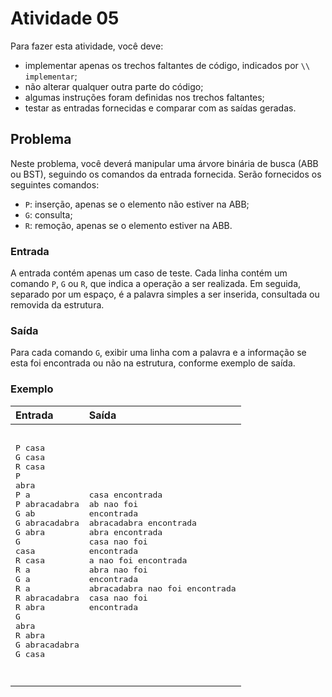 # Atividade 05

Para fazer esta atividade, você deve:
- implementar apenas os trechos faltantes de código, indicados por ```\\ implementar```;
- não alterar qualquer outra parte do código;
- algumas instruções foram definidas nos trechos faltantes;
- testar as entradas fornecidas e comparar com as saídas geradas.

## Problema

Neste problema, você deverá manipular uma árvore binária de busca (ABB ou BST), seguindo os comandos da entrada fornecida.
Serão fornecidos os seguintes comandos:
- ```P```: inserção, apenas se o elemento não estiver na ABB;
- ```G```: consulta;
- ```R```: remoção, apenas se o elemento estiver na ABB.


### Entrada

A entrada contém apenas um caso de teste. Cada linha contém um comando ```P```, ```G``` ou ```R```, que indica a operação a ser realizada. Em seguida, separado por um espaço, é a palavra simples a ser inserida, consultada ou removida da estrutura.

### Saída

Para cada comando ```G```, exibir uma linha com a palavra e a informação se esta foi encontrada ou não na estrutura, conforme exemplo de saída.

### Exemplo

| Entrada | Saída |
| :-- | :-- |
|<pre><br>P casa<br>G casa<br>R casa<br>P abra<br>P a<br>P abracadabra<br>G ab<br>G abracadabra<br>G abra<br>G casa<br>R casa<br>R a<br>G a<br>R a<br>R abracadabra<br>R abra<br>G abra<br>R abra<br>G abracadabra<br>G casa<br><pre>|<pre><br>casa encontrada<br>ab nao foi encontrada<br>abracadabra encontrada<br>abra encontrada<br>casa nao foi encontrada<br>a nao foi encontrada<br>abra nao foi encontrada<br>abracadabra nao foi encontrada<br>casa nao foi encontrada<br><pre>|




